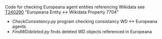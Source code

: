 Code for checking Europeana agent entities referencing Wikidata see [T240290](https://phabricator.wikimedia.org/T240290) "Europeana Entity <-> Wikidata Property 7704"
* _CheckConsistancy.py_ program checking consistancy WD <-> Europeana agents
* _FindWDdeleted.py_ finds deleted WD objects referenced in Europeana
